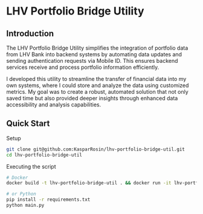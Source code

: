 # LHV Portfolio Bridge Utility

## Introduction

The LHV Portfolio Bridge Utility simplifies the integration of portfolio data from LHV Bank into backend systems
by automating data updates and sending authentication requests via Mobile ID.
This ensures backend services receive and process portfolio information efficiently.

I developed this utility to streamline the transfer of financial data into my own systems,
where I could store and analyze the data using customized metrics.
My goal was to create a robust, automated solution that not only saved time but also provided deeper insights
through enhanced data accessibility and analysis capabilities.

## Quick Start

Setup

```bash
git clone git@github.com:KasparRosin/lhv-portfolio-bridge-util.git
cd lhv-portfolio-bridge-util
```

Executing the script

```bash
# Docker
docker build -t lhv-portfolio-bridge-util . && docker run -it lhv-portfolio-bridge-util

# or Python
pip install -r requirements.txt
python main.py
```
